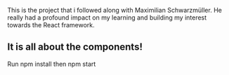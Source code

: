 This is the project that i followed along with Maximilian Schwarzmüller.
He really had a profound impact on my learning and building my interest towards the React framework.
## It is all about the components!

Run npm install
then npm start 
